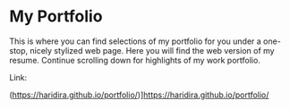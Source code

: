 # My Portfolio

This is where you can find selections of my portfolio for you under a one-stop, nicely stylized web page. Here you will find the web version of my resume. Continue scrolling down for highlights of my work portfolio.

Link:

(https://haridira.github.io/portfolio/)]https://haridira.github.io/portfolio/
